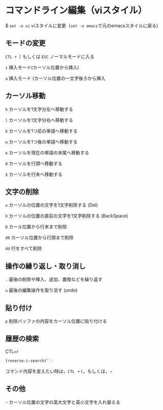 # コマンドライン編集（viスタイル）

$ `set -o vi`	viスタイルに変更（`set -o emacs`で元のemacsスタイルに戻る）

## モードの変更

`CTL + [`  もしくは `ESC` ノーマルモードに入る

`i` 			挿入モード(カーソル位置から挿入)

`a`			挿入モード (カーソル位置の一文字後ろから挿入

## カーソル移動　

`h`			カーソルを1文字分左へ移動する

`l`			カーソルを1文字分右へ移動する

`b`			 カーソルを1つ前の単語へ移動する

`w`			カーソルを1つ後の単語へ移動する

`e`			カーソルを現在の単語の末尾へ移動する

`0`			カーソルを行頭へ移動する

`$`			カーソルを行末へ移動する

## 文字の削除

`x`			カーソルの位置の文字を1文字削除する (Del)

`X`			カーソルの位置の直前の文字を1文字削除する (BackSpace)

`D`			カール位置から行末まで削除

`d0` 		カーソル位置から行頭まで削除

`dd` 		行をすべて削除

## 操作の繰り返し・取り消し

`.` 			最後の削除や挿入、追加、置換などを繰り返す

`u`			最後の編集操作を取り消す (undo)

## 貼り付け

`p`			削除バッファの内容をカーソル位置に貼り付ける

## 履歴の検索

CTL+r

```bash
(reverse-i-search)`':
```

コマンド内容を変えたい時は，`CTL ＋[`，もしくは，`→`

## その他

`~`			カーソル位置の文字の英大文字と英小文字を入れ替える

